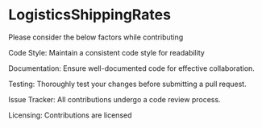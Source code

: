 # LogisticsShippingRates

Please consider the below factors while contributing

Code Style:
Maintain a consistent code style for readability

Documentation:
Ensure well-documented code for effective collaboration.

Testing:
Thoroughly test your changes before submitting a pull request.

Issue Tracker:
All contributions undergo a code review process.

Licensing:
Contributions are licensed
